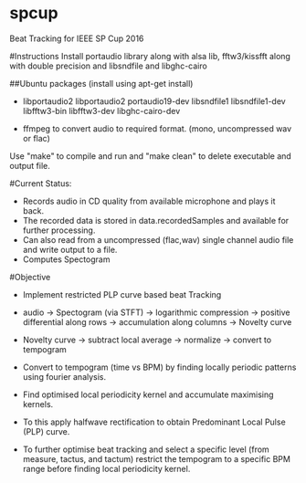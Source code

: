 # spcup
Beat Tracking for IEEE SP Cup 2016

#Instructions
Install portaudio library along with alsa lib, fftw3/kissfft along with double precision and libsndfile and libghc-cairo

##Ubuntu packages (install using apt-get install)
- libportaudio2 libportaudio2 portaudio19-dev libsndfile1 libsndfile1-dev libfftw3-bin libfftw3-dev libghc-cairo-dev

- ffmpeg to convert audio to required format. (mono, uncompressed wav or flac)

Use "make" to compile and run and "make clean" to delete executable and output file.

#Current Status:
- Records audio in CD quality from available microphone and plays it back.
- The recorded data is stored in data.recordedSamples and available for further processing.
- Can also read from a uncompressed (flac,wav) single channel audio file and write output to a file.
- Computes Spectogram

#Objective
- Implement restricted PLP curve based beat Tracking
- audio -> Spectogram (via STFT) -> logarithmic compression -> positive differential along rows -> accumulation along columns -> Novelty curve
- Novelty curve -> subtract local average -> normalize -> convert to tempogram

- Convert to tempogram (time vs BPM) by finding locally periodic patterns using fourier analysis.
- Find optimised local periodicity kernel and accumulate maximising kernels.

- To this apply halfwave rectification to obtain Predominant Local Pulse (PLP) curve.

- To further optimise beat tracking and select a specific level (from measure, tactus, and tactum) restrict the tempogram to a specific BPM range before finding local periodicity kernel.
